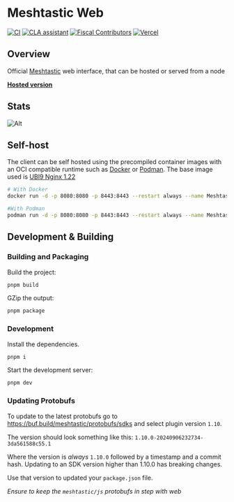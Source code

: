 # Meshtastic Web

<!--Project specific badges here-->

[![CI](https://img.shields.io/github/actions/workflow/status/meshtastic/web/ci.yml?branch=master&label=actions&logo=github&color=yellow)](https://github.com/meshtastic/web/actions/workflows/ci.yml)
[![CLA assistant](https://cla-assistant.io/readme/badge/meshtastic/web)](https://cla-assistant.io/meshtastic/web)
[![Fiscal Contributors](https://opencollective.com/meshtastic/tiers/badge.svg?label=Fiscal%20Contributors&color=deeppink)](https://opencollective.com/meshtastic/)
[![Vercel](https://img.shields.io/static/v1?label=Powered%20by&message=Vercel&style=flat&logo=vercel&color=000000)](https://vercel.com?utm_source=meshtastic&utm_campaign=oss)

## Overview

Official [Meshtastic](https://meshtastic.org) web interface, that can be hosted or served from a node

**[Hosted version](https://client.meshtastic.org)**

## Stats

![Alt](https://repobeats.axiom.co/api/embed/e5b062db986cb005d83e81724c00cb2b9cce8e4c.svg "Repobeats analytics image")

## Self-host

The client can be self hosted using the precompiled container images with an OCI compatible runtime such as [Docker](https://www.docker.com/) or [Podman](https://podman.io/).
The base image used is [UBI9 Nginx 1.22](https://catalog.redhat.com/software/containers/ubi9/nginx-122/63f7653b9b0ca19f84f7e9a1)

```bash
# With Docker
docker run -d -p 8080:8080 -p 8443:8443 --restart always --name Meshtastic-Web ghcr.io/meshtastic/web

#With Podman
podman run -d -p 8080:8080 -p 8443:8443 --restart always --name Meshtastic-Web ghcr.io/meshtastic/web
```

## Development & Building

### Building and Packaging

Build the project:

```bash
pnpm build
```

GZip the output:

```bash
pnpm package
```

### Development

Install the dependencies.

```bash
pnpm i
```

Start the development server:

```bash
pnpm dev
```

### Updating Protobufs

To update to the latest protobufs go to https://buf.build/meshtastic/protobufs/sdks and select plugin version `1.10`.

The version should look something like this: `1.10.0-20240906232734-3da561588c55.1`

Where the version is *always* `1.10.0` followed by a timestamp and a commit hash. Updating to an SDK version higher than 1.10.0 has breaking changes.

Use that version to updated your `package.json` file.

*Ensure to keep the `meshtastic/js` protobufs in step with web*